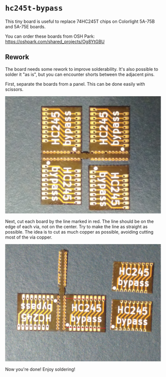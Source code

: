# `hc245t-bypass`

This tiny board is useful to replace 74HC245T chips on Colorlight 5A-75B and 5A-75E boards.

You can order these boards from OSH Park: https://oshpark.com/shared_projects/Og8YtGBU

## Rework

The board needs some rework to improve solderability. It's also possible to solder it "as is", but you can encounter shorts between the adjacent pins.

First, separate the boards from a panel. This can be done easily with scissors.

![Board separation](images/1_separation.jpg)

Next, cut each board by the line marked in red. The line should be on the edge of each via, not on the center. Try to make the line as straight as possible. The idea is to cut as much copper as possible, avoiding cutting most of the via copper.

![Rework cut](images/2_cut.jpg)

Now you're done! Enjoy soldering!
